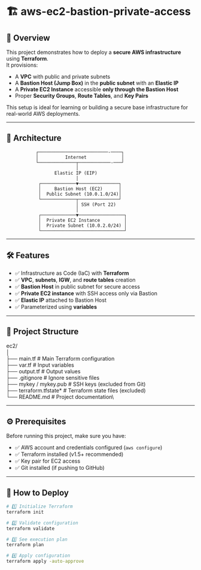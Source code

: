 # 🏗️ aws-ec2-bastion-private-access

## 🚀 Overview

This project demonstrates how to deploy a **secure AWS infrastructure** using **Terraform**.  
It provisions:

- A **VPC** with public and private subnets  
- A **Bastion Host (Jump Box)** in the **public subnet** with an **Elastic IP**  
- A **Private EC2 Instance** accessible **only through the Bastion Host**  
- Proper **Security Groups**, **Route Tables**, and **Key Pairs**

This setup is ideal for learning or building a secure base infrastructure for real-world AWS deployments.

---

## 🧩 Architecture
               ┌──────────────────────────-────┐
               │          Internet             │
               └──────────────┬────────────-───┘
                              │
                      Elastic IP (EIP)
                              │
                ┌─────────────▼───────────────┐
                │     Bastion Host (EC2)      │
                │  Public Subnet (10.0.1.0/24)│
                └─────────────┬───────────────┘
                              │ SSH (Port 22)
                              │
                ┌─────────────▼─────────────────┐
                │  Private EC2 Instance         │
                │  Private Subnet (10.0.2.0/24) │
                └───────────────────────────────┘


---

## 🛠️ Features

- ✅ Infrastructure as Code (IaC) with **Terraform**
- ✅ **VPC**, **subnets**, **IGW**, and **route tables** creation
- ✅ **Bastion Host** in public subnet for secure access
- ✅ **Private EC2 instance** with SSH access only via Bastion
- ✅ **Elastic IP** attached to Bastion Host
- ✅ Parameterized using **variables**

---

## 📂 Project Structure


ec2/\
│\
├── main.tf # Main Terraform configuration\
├── var.tf # Input variables\
├── output.tf # Output values\
├── .gitignore # Ignore sensitive files\
├── mykey / mykey.pub # SSH keys (excluded from Git)\
├── terraform.tfstate* # Terraform state files (excluded)\
└── README.md # Project documentation\


---

## ⚙️ Prerequisites

Before running this project, make sure you have:

- ✅ AWS account and credentials configured (`aws configure`)
- ✅ Terraform installed (v1.5+ recommended)
- ✅ Key pair for EC2 access
- ✅ Git installed (if pushing to GitHub)

---

## 🚀 How to Deploy

```bash
# 1️⃣ Initialize Terraform
terraform init

# 2️⃣ Validate configuration
terraform validate

# 3️⃣ See execution plan
terraform plan

# 4️⃣ Apply configuration
terraform apply -auto-approve



